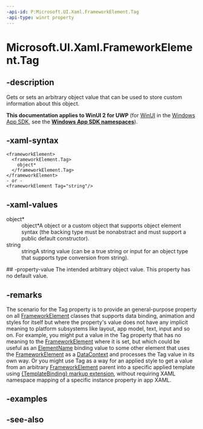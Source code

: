```yaml
---
-api-id: P:Microsoft.UI.Xaml.FrameworkElement.Tag
-api-type: winrt property
---
```


<!-- Property syntax
public object Tag { get;  set; }
-->

# Microsoft.UI.Xaml.FrameworkElement.Tag

## -description
Gets or sets an arbitrary object value that can be used to store custom information about this object.

**This documentation applies to WinUI 2 for UWP** (for [WinUI](/windows/apps/winui/winui3/) in the [Windows App SDK](/windows/apps/windows-app-sdk/), see the **[Windows App SDK namespaces](/windows/windows-app-sdk/api/winrt/)**).

## -xaml-syntax
```xaml
<frameworkElement>
  <frameworkElement.Tag>
    object*
  </frameworkElement.Tag>
</frameworkElement>
- or -
<frameworkElement Tag="string"/>
```


## -xaml-values
<dl><dt>object*</dt><dd>object*A object or a custom object that supports object element syntax (the backing type must be nonabstract and must support a public default constructor).</dd>
<dt>string</dt><dd>stringA string value (can be a true string or input for an object type that supports type conversion from string).</dd>
</dl>
## -property-value
The intended arbitrary object value. This property has no default value.

## -remarks
The scenario for the Tag property is to provide an general-purpose property on all [FrameworkElement](frameworkelement.md) classes that supports data binding, animation and styles for itself but where the property's value does not have any implicit meaning to platform subsystems like layout, app model, text, input and so on. For example, you might put a value in the Tag property that has no meaning to the [FrameworkElement](frameworkelement.md) where it is set, but which could be useful as an [ElementName](../microsoft.ui.xaml.data/binding_elementname.md) binding value to some other element that uses the [FrameworkElement](frameworkelement.md) as a [DataContext](frameworkelement_datacontext.md) and processes the Tag value in its own way. Or you might use Tag as a way for an applied style to get a value from an arbitrary [FrameworkElement](frameworkelement.md) parent into a specific applied template using [{TemplateBinding} markup extension](/windows/uwp/xaml-platform/templatebinding-markup-extension), without requiring XAML namespace mapping of a specific instance property in app XAML.

## -examples

## -see-also
